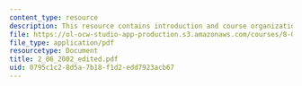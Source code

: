 ```yaml
---
content_type: resource
description: This resource contains introduction and course organization.
file: https://ol-ocw-studio-app-production.s3.amazonaws.com/courses/8-02x-physics-ii-electricity-magnetism-with-an-experimental-focus-spring-2005/0795c1c28d5a7b18f1d2edd7923acb67_2_06_2002_edited.pdf
file_type: application/pdf
resourcetype: Document
title: 2_06_2002_edited.pdf
uid: 0795c1c2-8d5a-7b18-f1d2-edd7923acb67
---
```

